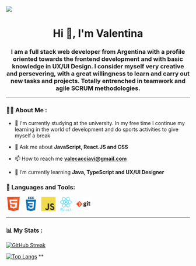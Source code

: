

<div>
    <img src="https://media.giphy.com/media/QZkpIdieotn3i/giphy.gif](https://giphy.com/gifs/scaler-official-computer-laptop-hello-world-hpXdHPfFI5wTABdDx9)" width="300" />
    <h1 align="center">Hi 👋, I'm Valentina</h1>
    <h3 align="center">I am a full stack web developer from Argentina with a profile oriented towards the frontend development and with basic knowledge in UX/UI Design. I consider myself very creative and persevering, with a great willingness to learn and carry out new tasks and projects. Totally entrenched in teamwork and agile SCRUM methodologies.
</h3>
</div>




---

### 👨‍💻 About Me :

- 📝 I'm currently studying at the university. In my free time I continue my learning in the world of development and do sports activities to give myself a break

- 💬 Ask me about **JavaScript, React.JS and CSS**

- 📫 How to reach me **valecacciavi@gmail.com**

- 🌱 I’m currently learning **Java, TypeScript and UX/UI Designer**



<div align="left">
    <h3>🔨 Languages and Tools:</h3>
    <div>
        <img src="https://github.com/devicons/devicon/blob/master/icons/html5/html5-original.svg" title="HTML5" alt="HTML" width="40" height="40"/>&nbsp;
        <img src="https://github.com/devicons/devicon/blob/master/icons/css3/css3-plain-wordmark.svg"  title="CSS3" alt="CSS" width="40" height="40"/>&nbsp;
        <img src="https://github.com/devicons/devicon/blob/master/icons/javascript/javascript-original.svg" title="JavaScript" alt="JavaScript" width="40" height="40"/>&nbsp;
        <img src="https://github.com/devicons/devicon/blob/master/icons/react/react-original-wordmark.svg" title="React" alt="React" width="40" height="40"/>&nbsp;
        <img src="https://github.com/devicons/devicon/blob/master/icons/git/git-original-wordmark.svg" title="Git" **alt="Git" width="40" height="40"/>
        
      
       
        
      


---

### 📊 My Stats :

[![GitHub Streak](http://github-readme-streak-stats.herokuapp.com?user=massavalentina&theme=onedark)](https://git.io/streak-stats)


[![Top Langs](https://github-readme-stats.vercel.app/api/top-langs/?username=massavalentina&theme=tokyonight)](https://github.com/anuraghazra/github-readme-stats)
**




